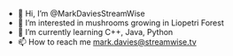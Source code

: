 - 👋 Hi, I’m @MarkDaviesStreamWise
- 👀 I’m interested in mushrooms growing in Liopetri Forest
- 🌱 I’m currently learning C++, Java, Python
- 📫 How to reach me mark.davies@streamwise.tv

<!---
MarkDaviesStreamWise/MarkDaviesStreamWise is a ✨ special ✨ repository because its `README.md` (this file) appears on your GitHub profile.
You can click the Preview link to take a look at your changes.
--->

